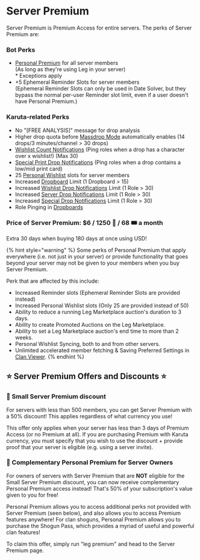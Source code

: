 # Server Premium

Server Premium is Premium Access for entire servers. The perks of Server Premium are:

### Bot Perks

* [Personal Premium](personal-premium.md) for all server members\
  (As long as they're using Leg in your server)\
  \* Exceptions apply
* \+5 Ephemeral Reminder Slots for server members\
  (Ephemeral Reminder Slots can only be used in Date Solver, but they bypass the normal per-user Reminder slot limit, even if a user doesn't have Personal Premium.)

### Karuta-related Perks

* No "\[FREE ANALYSIS]" message for drop analysis
* Higher drop quota before [Massdrop Mode](broken-reference) automatically enables (14 drops/3 minutes/channel > 30 drops)
* [Wishlist Count Notifications](../../admin-management/drop-notifications/wishlist-count-notifications.md) (Ping roles when a drop has a character over x wishlist!) (Max 30)
* [Special Print Drop Notifications](../../admin-management/drop-notifications/special-drop-notifications-1.md) (Ping roles when a drop contains a low/mid print card)
* 25 [Personal Wishlist](https://app.gitbook.com/s/0OfyDder0TDbYepM9qYh/\~/changes/386/karuta-utilities/character-tools/personal-wishlist) slots for server members
* Increased [Dropboard](../../admin-management/dropboards.md) Limit (1 Dropboard > 15)
* Increased [Wishlist Drop Notifications](../../admin-management/drop-notifications/wishlist-drop-notifications.md) Limit (1 Role > 30)
* Increased [Server Drop Notifications](../../admin-management/drop-notifications/server-drop-notifications.md) Limit (1 Role > 30)
* Increased [Special Drop Notifications](../../admin-management/drop-notifications/special-drop-notifications.md) Limit (1 Role > 30)
* Role Pinging in [Dropboards](../../admin-management/dropboards.md)

### Price of Server Premium: $6 / 1250 💎 / 68 🎟️ a month

Extra 30 days when buying 180 days at once using USD!

{% hint style="warning" %}
Some perks of Personal Premium that apply everywhere (i.e. not just in your server) or provide functionality that goes beyond your server may not be given to your members when you buy Server Premium.

Perk that are affected by this include:

* Increased Reminder slots (Ephemeral Reminder Slots are provided instead)
* Increased Personal Wishlist slots (Only 25 are provided instead of 50)
* Ability to reduce a running Leg Marketplace auction's duration to 3 days.
* Ability to create Promoted Auctions on the Leg Marketplace.
* Ability to set a Leg Marketplace auction's end time to more than 2 weeks.
* Personal Wishlist Syncing, both to and from other servers.
* Unlimited accelerated member fetching & Saving Preferred Settings in [Clan Viewer](../../karuta-utilities/clan-utilities/clan-viewer.md).
{% endhint %}

## ⭐️ Server Premium Offers and Discounts ⭐️

### 🎉 Small Server Premium discount

For servers with less than 500 members, you can get Server Premium with a 50% discount! This applies regardless of what currency you use!

This offer only applies when your server has less than 3 days of Premium Access (or no Premium at all). If you are purchasing Premium with Karuta currency, you must specify that you wish to use the discount + provide proof that your server is eligible (e.g. using a server invite).

### 🎁 Complementary Personal Premium for Server Owners

For owners of servers with Server Premium that are **NOT** eligible for the Small Server Premium discount, you can now receive complementary Personal Premium access instead! That's 50% of your subscription's value given to you for free!

Personal Premium allows you to access additional perks not provided with Server Premium (seen below), and also allows you to access Premium features anywhere! For clan shoguns, Personal Premium allows you to purchase the Shogun Pass, which provides a myriad of useful and powerful clan features!

To claim this offer, simply run "leg premium" and head to the Server Premium page.

